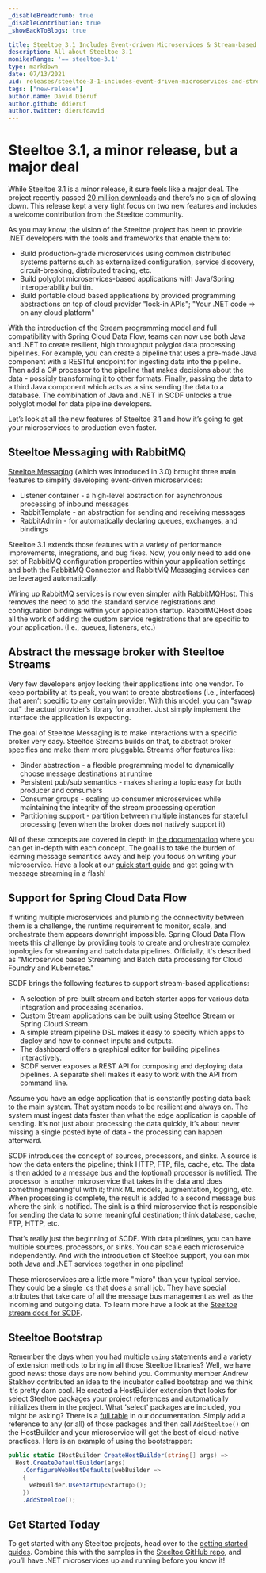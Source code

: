 ```yaml
---
_disableBreadcrumb: true
_disableContribution: true
_showBackToBlogs: true

title: Steeltoe 3.1 Includes Event-driven Microservices & Stream-based Data Processing
description: All about Steeltoe 3.1
monikerRange: '== steeltoe-3.1'
type: markdown
date: 07/13/2021
uid: releases/steeltoe-3-1-includes-event-driven-microservices-and-stream-based-data-Processing
tags: ["new-release"]
author.name: David Dieruf
author.github: ddieruf
author.twitter: dierufdavid
---
```


# Steeltoe 3.1, a minor release, but a major deal

While Steeltoe 3.1 is a minor release, it sure feels like a major deal. The project recently passed [20 million downloads](https://www.nuget.org/profiles/SteeltoeOSS) and there’s no sign of slowing down. This release kept a very tight focus on two new features and includes a welcome contribution from the Steeltoe community.

As you may know, the vision of the Steeltoe project has been to provide .NET developers with the tools and frameworks that enable them to:

* Build production-grade microservices using common distributed systems patterns such as externalized configuration, service discovery, circuit-breaking, distributed tracing, etc.
* Build polyglot microservices-based applications with Java/Spring interoperability builtin.
* Build portable cloud based applications by provided programming abstractions on top of cloud provider "lock-in APIs"; "Your .NET code => on any cloud platform"

With the introduction of the Stream programming model and full compatibility with Spring Cloud Data Flow, teams can now use both Java and .NET to create resilient, high throughput polyglot data processing pipelines. For example, you can create a pipeline that uses a pre-made Java component with a RESTful endpoint for ingesting data into the pipeline. Then add a C# processor to the pipeline that makes decisions about the data - possibly transforming it to other formats. Finally, passing the data to a third Java component which acts as a sink sending the data to a database. The combination of Java and .NET in SCDF unlocks a true polyglot model for data pipeline developers.

Let’s look at all the new features of Steeltoe 3.1 and how it’s going to get your microservices to production even faster.

## Steeltoe Messaging with RabbitMQ

[Steeltoe Messaging](https://docs.steeltoe.io/api/v3/messaging/) (which was introduced in 3.0) brought three main features to simplify developing event-driven microservices:

* Listener container - a high-level abstraction for asynchronous processing of inbound messages
* RabbitTemplate - an abstraction for sending and receiving messages
* RabbitAdmin - for automatically declaring queues, exchanges, and bindings

Steeltoe 3.1 extends those features with a variety of performance improvements, integrations, and bug fixes. Now, you only need to add one set of RabbitMQ configuration properties within your application settings and both the RabbitMQ Connector and RabbitMQ Messaging services can be leveraged automatically.

Wiring up RabbitMQ services is now even simpler with RabbitMQHost. This removes the need to add the standard service registrations and configuration bindings within your application startup. RabbitMQHost does all the work of adding the custom service registrations that are specific to your application. (I.e., queues, listeners, etc.)

## Abstract the message broker with Steeltoe Streams

Very few developers enjoy locking their applications into one vendor. To keep portability at its peak, you want to create abstractions (i.e., interfaces) that aren’t specific to any certain provider. With this model, you can "swap out" the actual provider’s library for another. Just simply implement the interface the application is expecting.

The goal of Steeltoe Messaging is to make interactions with a specific broker very easy. Steeltoe Streams builds on that, to abstract broker specifics and make them more pluggable. Streams offer features like:

* Binder abstraction - a flexible programming model to dynamically choose message destinations at runtime  
* Persistent pub/sub semantics - makes sharing a topic easy for both producer and consumers
* Consumer groups - scaling up consumer microservices while maintaining the integrity of the stream processing operation
* Partitioning support - partition between multiple instances for stateful processing (even when the broker does not natively support it)

All of these concepts are covered in depth in [the documentation](https://docs.steeltoe.io/api/v3/stream/) where you can get in-depth with each concept. The goal is to take the burden of learning message semantics away and help you focus on writing your microservice. Have a look at our [quick start guide](https://docs.steeltoe.io/guides/stream/quick-start.html) and get going with message streaming in a flash!

## Support for Spring Cloud Data Flow

If writing multiple microservices and plumbing the connectivity between them is a challenge, the runtime requirement to monitor, scale, and orchestrate them appears downright impossible. Spring Cloud Data Flow meets this challenge by providing tools to create and orchestrate complex topologies for streaming and batch data pipelines. Officially, it's described as "Microservice based Streaming and Batch data processing for Cloud Foundry and Kubernetes."

SCDF brings the following features to support stream-based applications:

* A selection of pre-built stream and batch starter apps for various data integration and processing scenarios.
* Custom Stream applications can be built using Steeltoe Stream or Spring Cloud Stream.
* A simple stream pipeline DSL makes it easy to specify which apps to deploy and how to connect inputs and outputs.
* The dashboard offers a graphical editor for building pipelines interactively.
* SCDF server exposes a REST API for composing and deploying data pipelines. A separate shell makes it easy to work with the API from command line.

Assume you have an edge application that is constantly posting data back to the main system. That system needs to be resilient and always on. The system must ingest data faster than what the edge application is capable of sending. It’s not just about processing the data quickly, it’s about never missing a single posted byte of data - the processing can happen afterward.

SCDF introduces the concept of sources, processors, and sinks. A source is how the data enters the pipeline; think HTTP, FTP, file, cache, etc. The data is then added to a message bus and the (optional) processor is notified. The processor is another microservice that takes in the data and does something meaningful with it; think ML models, augmentation, logging, etc. When processing is complete, the result is added to a second message bus where the sink is notified. The sink is a third microservice that is responsible for sending the data to some meaningful destination; think database, cache, FTP, HTTP, etc.

That’s really just the beginning of SCDF. With data pipelines, you can have multiple sources, processors, or sinks. You can scale each microservice independently. And with the introduction of Steeltoe support, you can mix both Java and .NET services together in one pipeline!

These microservices are a little more "micro" than your typical service. They could be a single .cs that does a small job. They have special attributes that take care of all the message bus management as well as the incoming and outgoing data. To learn more have a look at the [Steeltoe stream docs for SCDF](https://docs.steeltoe.io/api/v3/stream/data-flow-stream.html).

## Steeltoe Bootstrap

Remember the days when you had multiple `using` statements  and a variety of extension methods to bring in all those Steeltoe libraries? Well, we have good news: those days are now behind you. Community member Andrew Stakhov contributed an idea to the incubator called bootstrap and we think it's pretty darn cool. He created a HostBuilder extension that looks for select Steeltoe packages your project references and automatically initializes them in the project. What 'select' packages are included, you might be asking? There is a [full table](https://docs.steeltoe.io/api/v3/bootstrap/index.html#supported-steeltoe-packages) in our documentation. Simply add a reference to any (or all) of those packages and then call `AddSteeltoe()` on the HostBuilder and your microservice will get the best of cloud-native practices. Here is an example of using the bootstrapper:

```csharp
public static IHostBuilder CreateHostBuilder(string[] args) =>
  Host.CreateDefaultBuilder(args)
    .ConfigureWebHostDefaults(webBuilder =>
    {
      webBuilder.UseStartup<Startup>();
    })
    .AddSteeltoe();
```

## Get Started Today

To get started with any Steeltoe projects, head over to the [getting started guides](https://docs.steeltoe.io/guides/). Combine this with the samples in the [Steeltoe GitHub repo](https://github.com/SteeltoeOSS/Samples), and you’ll have .NET microservices up and running before you know it!
